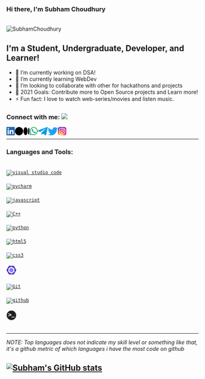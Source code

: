 ### Hi there, I'm Subham Choudhury 
 <br>
  <img src="https://komarev.com/ghpvc/?username=SubhamChoudhury" alt="SubhamChoudhury" /> 
</p>

## I'm a Student, Undergraduate, Developer, and Learner!

- 🔭 I’m currently working on DSA!
- 🌱 I’m currently learning WebDev
- 👯 I’m looking to collaborate with other for hackathons and projects
- 🥅 2021 Goals: Contribute more to Open Source projects and Learn more!
- ⚡ Fun fact: I love to watch web-series/movies and listen music.

### Connect with me: <img src="https://media.giphy.com/media/LnQjpWaON8nhr21vNW/giphy.gif" height="32">

[<img align="left" alt="Subham | LinkedIn" height="22px" src="./SocialLogo/LinkedIn.png" />][linkedin]
[<img align="left" alt="Subham | Medium" height="22px" src="./SocialLogo/Medium.png" />][medium]
[<img align="left" alt="Subham | Whatsapp" height="22px" src="./SocialLogo/WhatsApp.png" />][whatsapp]
[<img align="left" alt="Subham | Telegram" height="22px" src="./SocialLogo/Telegram.png" />][telegram]
[<img align="left" alt="Subham | Twitter" height="22px" src="./SocialLogo/Twitter.png" />][twitter]
[<img align="left" alt="Subham | Instagram" height="22px" src="./SocialLogo/Instagram.png" />][instagram]

<br />

---

### Languages and Tools:

[<code>
<img alt="visual studio code" width="26px" src="https://img.icons8.com/fluent/240/000000/visual-studio-code-2019.png" />
</code>](https://code.visualstudio.com/)
[<code>
<img alt="pycharm" width="26px" src="https://img.icons8.com/color/240/000000/pycharm.png" />
</code>](https://www.jetbrains.com/pycharm/)
[<code>
<img alt="javascript" width="26px" src="https://img.icons8.com/color/240/000000/javascript.png" />
</code>](https://developer.mozilla.org/en-US/docs/Web/JavaScript)
[<code>
<img alt="C++" width="26px" src="https://img.icons8.com/color/240/000000/c-plus-plus-logo.png"/>
</code>](https://isocpp.org/)
[<code>
<img alt="python" width="26px" src="https://img.icons8.com/color/240/000000/python.png">
</code>](https://www.python.org/)
[<code>
<img alt="html5" width="26px" src="https://img.icons8.com/color/240/000000/html-5.png">
</code>](https://developer.mozilla.org/en-US/docs/Web/HTML)
[<code>
<img alt="css3" width="26px" src="https://img.icons8.com/color/240/000000/css3.png">
</code>](https://developer.mozilla.org/en-US/docs/Web/CSS)
[<code>
<img alt="eslint" width="26px" src="https://raw.githubusercontent.com/github/explore/80688e429a7d4ef2fca1e82350fe8e3517d3494d/topics/eslint/eslint.png">
</code>](https://eslint.org/)
[<code>
<img alt="Git" width="26px" src="https://img.icons8.com/color/240/000000/git.png">
</code>](https://git-scm.com/)
[<code>
<img alt="github" width="26px" src="https://img.icons8.com/ios-glyphs/240/000000/github.png">
</code>](https://github.com/)
[<code>
<img alt="terminal" width="26px" src="https://raw.githubusercontent.com/github/explore/80688e429a7d4ef2fca1e82350fe8e3517d3494d/topics/terminal/terminal.png">
</code>](https://docs.microsoft.com/en-us/windows/terminal/)
<br />

---


_NOTE: Top languages does not indicate my skill level or something like that, it's a github metric of which languages i have the most code on github_

[![Subham's GitHub stats](https://github-readme-stats.vercel.app/api?username=SubhamChoudhury&count_private=true&layout=compact&hide=html&theme=radical&show_icons=true)](https://github.com/SubhamChoudhury/github-readme-stats)
---


[linkedin]: https://www.linkedin.com/in/subham-choudhury
[medium]: https://medium.com/@subhamchoudhury2408
[gmail]: mailto:subhamchoudhury2408@gmail.com
[whatsapp]: https://wa.me/8984810652
[telegram]: https://telegram.me/Subham_24
[twitter]: https://twitter.com/SubhamC_14
[instagram]: https://www.instagram.com/the_skywalker_14
